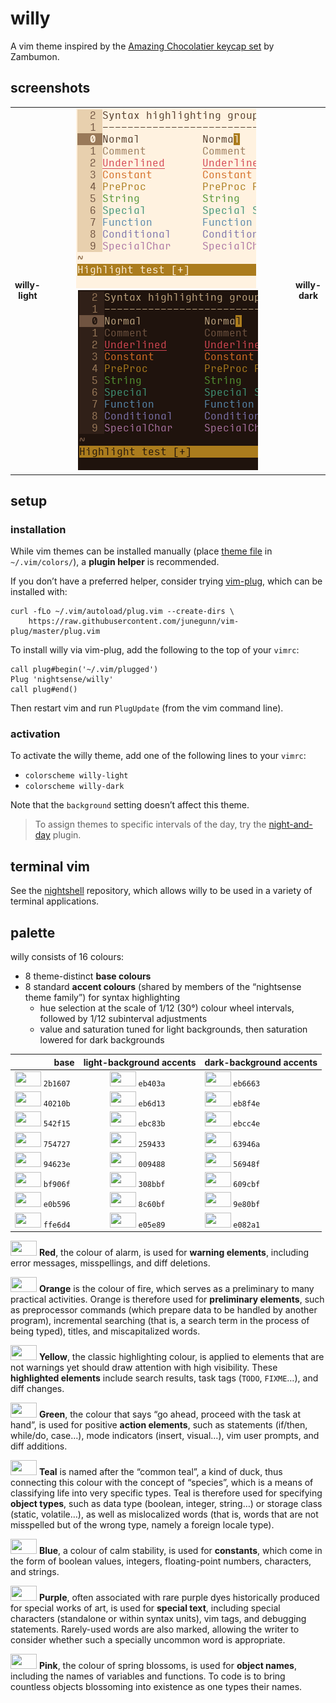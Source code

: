 <h1 id="willy">willy</h1>

<p>A vim theme inspired by the <a href="http://zambumon.github.io/">Amazing Chocolatier keycap set</a> by Zambumon.</p>

<h2 id="screenshots">screenshots</h2>

<table>
<tr></tr><tr><td align="center"><strong>willy-<br />light</strong></td>
<td align="center"><img src="/img/screenshot-willy-light.png" alt="screenshot of the willy-light vim theme" width="288" /> <img src="/img/screenshot-willy-dark.png" alt="screenshot of the willy-dark vim theme" width="288" /></td>
<td align="center"><strong>willy-<br />dark</strong></td></tr>
</table>

<h2 id="setup">setup</h2>

<h3 id="installation">installation</h3>

<p>While vim themes can be installed manually (place <a href="https://github.com/nightsense/willy/tree/master/colors">theme file</a> in <code class="highlighter-rouge">~/.vim/colors/</code>), a <strong>plugin helper</strong> is recommended.</p>

<p>If you don’t have a preferred helper, consider trying <a href="https://github.com/junegunn/vim-plug">vim-plug</a>, which can be installed with:</p>

<div class="highlighter-rouge"><pre class="highlight"><code>curl -fLo ~/.vim/autoload/plug.vim --create-dirs \
    https://raw.githubusercontent.com/junegunn/vim-plug/master/plug.vim
</code></pre>
</div>

<p>To install willy via vim-plug, add the following to the top of your <code class="highlighter-rouge">vimrc</code>:</p>

<div class="highlighter-rouge"><pre class="highlight"><code>call plug#begin('~/.vim/plugged')
Plug 'nightsense/willy'
call plug#end()
</code></pre>
</div>

<p>Then restart vim and run <code class="highlighter-rouge">PlugUpdate</code> (from the vim command line).</p>

<h3 id="activation">activation</h3>

<p>To activate the willy theme, add one of the following lines to your <code class="highlighter-rouge">vimrc</code>:</p>

<ul>
  <li><code class="highlighter-rouge">colorscheme willy-light</code></li>
  <li><code class="highlighter-rouge">colorscheme willy-dark</code></li>
</ul>

<p>Note that the <code class="highlighter-rouge">background</code> setting doesn’t affect this theme.</p>

<blockquote>
  <p>To assign themes to specific intervals of the day, try the <a href="https://github.com/nightsense/night-and-day">night-and-day</a> plugin.</p>
</blockquote>

<h2 id="terminal-vim">terminal vim</h2>

<p>See the <a href="https://github.com/nightsense/nightshell">nightshell</a> repository, which allows willy to be used in a variety of terminal applications.</p>

<h2 id="palette">palette</h2>

<p>willy consists of 16 colours:</p>

<ul>
  <li>8 theme-distinct <strong>base colours</strong></li>
  <li>8 standard <strong>accent colours</strong> (shared by members of the “nightsense theme family”) for syntax highlighting
    <ul>
      <li>hue selection at the scale of 1/12 (30°) colour wheel intervals, followed by 1/12 subinterval adjustments</li>
      <li>value and saturation tuned for light backgrounds, then saturation lowered for dark backgrounds</li>
    </ul>
  </li>
</ul>

<table>
  <thead>
    <tr>
      <th style="text-align: right">base</th>
      <th style="text-align: center">light-background accents</th>
      <th style="text-align: left">dark-background accents</th>
    </tr>
  </thead>
  <tbody>
    <tr>
      <td style="text-align: right"><img src="http://www.colorhexa.com/2b1607.png" height="24" width="42" /> <code class="highlighter-rouge">2b1607</code> </td>
      <td style="text-align: center"><img src="http://www.colorhexa.com/eb403a.png" height="24" width="42" /> <code class="highlighter-rouge">eb403a</code> </td>
      <td style="text-align: left"><img src="http://www.colorhexa.com/eb6663.png" height="24" width="42" /> <code class="highlighter-rouge">eb6663</code></td>
    </tr>
    <tr>
      <td style="text-align: right"><img src="http://www.colorhexa.com/40210b.png" height="24" width="42" /> <code class="highlighter-rouge">40210b</code> </td>
      <td style="text-align: center"><img src="http://www.colorhexa.com/eb6d13.png" height="24" width="42" /> <code class="highlighter-rouge">eb6d13</code> </td>
      <td style="text-align: left"><img src="http://www.colorhexa.com/eb8f4e.png" height="24" width="42" /> <code class="highlighter-rouge">eb8f4e</code></td>
    </tr>
    <tr>
      <td style="text-align: right"><img src="http://www.colorhexa.com/542f15.png" height="24" width="42" /> <code class="highlighter-rouge">542f15</code> </td>
      <td style="text-align: center"><img src="http://www.colorhexa.com/ebc83b.png" height="24" width="42" /> <code class="highlighter-rouge">ebc83b</code> </td>
      <td style="text-align: left"><img src="http://www.colorhexa.com/ebcc4e.png" height="24" width="42" /> <code class="highlighter-rouge">ebcc4e</code></td>
    </tr>
    <tr>
      <td style="text-align: right"><img src="http://www.colorhexa.com/754727.png" height="24" width="42" /> <code class="highlighter-rouge">754727</code> </td>
      <td style="text-align: center"><img src="http://www.colorhexa.com/259433.png" height="24" width="42" /> <code class="highlighter-rouge">259433</code> </td>
      <td style="text-align: left"><img src="http://www.colorhexa.com/63946a.png" height="24" width="42" /> <code class="highlighter-rouge">63946a</code></td>
    </tr>
    <tr>
      <td style="text-align: right"><img src="http://www.colorhexa.com/94623e.png" height="24" width="42" /> <code class="highlighter-rouge">94623e</code> </td>
      <td style="text-align: center"><img src="http://www.colorhexa.com/009488.png" height="24" width="42" /> <code class="highlighter-rouge">009488</code> </td>
      <td style="text-align: left"><img src="http://www.colorhexa.com/56948f.png" height="24" width="42" /> <code class="highlighter-rouge">56948f</code></td>
    </tr>
    <tr>
      <td style="text-align: right"><img src="http://www.colorhexa.com/bf906f.png" height="24" width="42" /> <code class="highlighter-rouge">bf906f</code> </td>
      <td style="text-align: center"><img src="http://www.colorhexa.com/308bbf.png" height="24" width="42" /> <code class="highlighter-rouge">308bbf</code> </td>
      <td style="text-align: left"><img src="http://www.colorhexa.com/609cbf.png" height="24" width="42" /> <code class="highlighter-rouge">609cbf</code></td>
    </tr>
    <tr>
      <td style="text-align: right"><img src="http://www.colorhexa.com/e0b596.png" height="24" width="42" /> <code class="highlighter-rouge">e0b596</code> </td>
      <td style="text-align: center"><img src="http://www.colorhexa.com/8c60bf.png" height="24" width="42" /> <code class="highlighter-rouge">8c60bf</code> </td>
      <td style="text-align: left"><img src="http://www.colorhexa.com/9e80bf.png" height="24" width="42" /> <code class="highlighter-rouge">9e80bf</code></td>
    </tr>
    <tr>
      <td style="text-align: right"><img src="http://www.colorhexa.com/ffe6d4.png" height="24" width="42" /> <code class="highlighter-rouge">ffe6d4</code> </td>
      <td style="text-align: center"><img src="http://www.colorhexa.com/e05e89.png" height="24" width="42" /> <code class="highlighter-rouge">e05e89</code> </td>
      <td style="text-align: left"><img src="http://www.colorhexa.com/e082a1.png" height="24" width="42" /> <code class="highlighter-rouge">e082a1</code></td>
    </tr>
  </tbody>
</table>

<p><img src="http://www.colorhexa.com/eb403a.png" height="24" width="42" />
<strong>Red</strong>, the colour of alarm, is used for <strong>warning elements</strong>, including error messages, misspellings, and diff deletions.</p>

<p><img src="http://www.colorhexa.com/eb6d13.png" height="24" width="42" />
<strong>Orange</strong> is the colour of fire, which serves as a preliminary to many practical activities. Orange is therefore used for <strong>preliminary elements</strong>, such as preprocessor commands (which prepare data to be handled by another program), incremental searching (that is, a search term in the process of being typed), titles, and miscapitalized words.</p>

<p><img src="http://www.colorhexa.com/ebc83b.png" height="24" width="42" />
<strong>Yellow</strong>, the classic highlighting colour, is applied to elements that are not warnings yet should draw attention with high visibility. These <strong>highlighted elements</strong> include search results, task tags (<code class="highlighter-rouge">TODO</code>, <code class="highlighter-rouge">FIXME</code>…), and diff changes.</p>

<p><img src="http://www.colorhexa.com/259433.png" height="24" width="42" />
<strong>Green</strong>, the colour that says “go ahead, proceed with the task at hand”, is used for positive <strong>action elements</strong>, such as statements (if/then, while/do, case…), mode indicators (insert, visual…), vim user prompts, and diff additions.</p>

<p><img src="http://www.colorhexa.com/009488.png" height="24" width="42" />
<strong>Teal</strong> is named after the “common teal”, a kind of duck, thus connecting this colour with the concept of “species”, which is a means of classifying life into very specific types. Teal is therefore used for specifying <strong>object types</strong>, such as data type (boolean, integer, string…) or storage class (static, volatile…), as well as mislocalized words (that is, words that are not misspelled but of the wrong type, namely a foreign locale type).</p>

<p><img src="http://www.colorhexa.com/308bbf.png" height="24" width="42" />
<strong>Blue</strong>, a colour of calm stability, is used for <strong>constants</strong>, which come in the form of boolean values, integers, floating-point numbers, characters, and strings.</p>

<p><img src="http://www.colorhexa.com/8c60bf.png" height="24" width="42" />
<strong>Purple</strong>, often associated with rare purple dyes historically produced for special works of art, is used for <strong>special text</strong>, including special characters (standalone or within syntax units), vim tags, and debugging statements. Rarely-used words are also marked, allowing the writer to consider whether such a specially uncommon word is appropriate.</p>

<p><img src="http://www.colorhexa.com/e05e89.png" height="24" width="42" />
<strong>Pink</strong>, the colour of spring blossoms, is used for <strong>object names</strong>, including the names of variables and functions. To code is to bring countless objects blossoming into existence as one types their names.</p>

